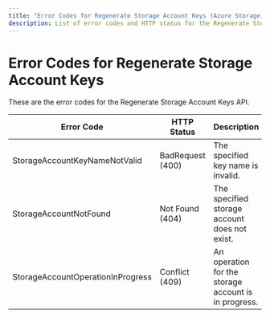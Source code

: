 ```yaml
---
title: "Error Codes for Regenerate Storage Account Keys (Azure Storage)"
description: List of error codes and HTTP status for the Regenerate Storage Account Keys operation.
---
```

# Error Codes for Regenerate Storage Account Keys

These are the error codes for the Regenerate Storage Account Keys API.

| Error Code                        | HTTP Status      | Description                                                                                   |
|-----------------------------------|------------------|------------------------------------------------------|
| StorageAccountKeyNameNotValid     | BadRequest (400) | The specified key name is invalid.                   |
| StorageAccountNotFound            | Not Found (404)  | The specified storage account does not exist.        |
| StorageAccountOperationInProgress | Conflict (409)   | An operation for the storage account is in progress. |
